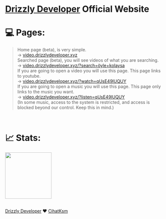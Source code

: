# [Drizzly Developer](http://video.drizzlydeveloper.xyz) Official Website

# 💻 Pages: 

> Home page (beta), is very simple. <br>
→ <a href="http://video.drizzlydeveloper.xyz/" target="_blank"> video.drizzlydeveloper.xyz </a> <br>
> Searched page (beta), you will see videos of what you are searching. <br>
→ <a href="http://video.drizzlydeveloper.xyz/?search=öyle+kolaysa" target="_blank"> video.drizzlydeveloper.xyz/?search=öyle+kolaysa</a> <br>
> If you are going to open a video you will use this page. This page links to youtube. <br>
→ <a href="http://video.drizzlydeveloper.xyz/?watch=qUsE49lUQUY" target="_blank"> video.drizzlydeveloper.xyz/?watch=qUsE49lUQUY </a> <br>
> If you are going to open a music you will use this page. This page only links to the music you want. <br>
→ <a href="http://video.drizzlydeveloper.xyz/?listen=qUsE49lUQUY" target="_blank"> video.drizzlydeveloper.xyz/?listen=qUsE49lUQUY </a> <br>
(In some music, access to the system is restricted, and access is blocked beyond our control. Keep this in mind.)
<br>

# 📈 Stats:
<a href="https://stats.uptimerobot.com/QAoJjhX990" target="_blank"> 
  <img style="width: 150px;" src="https://uptimerobot.com/assets/images/uptimerobot-logo.svg"> 
</a>

<br>
<br>

<a href="https://drizzlydeveloper.xyz/" target="_blank">Drizzly Developer</a> ❤ 
<a href="https://drizzlydeveloper.xyz/@cihatksm" target="_blank">CihatKsm</a>
